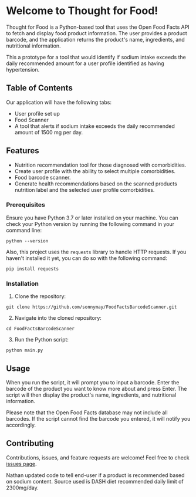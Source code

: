 # Welcome to Thought for Food! 

Thought for Food is a Python-based tool that uses the Open Food Facts API to fetch and display food product information. The user provides a product barcode, and the application returns the product's name, ingredients, and nutritional information.

This a prototype for a tool that would identify if sodium intake exceeds the daily recommended amount for a user profile identified as having hypertension.

## Table of Contents
Our application will have the following tabs:
 - User profile set up
 - Food Scanner
 - A tool that alerts if sodium intake exceeds the daily recommended amount of 1500 mg per day.

## Features

- Nutrition recommendation tool for those diagnosed with comorbidities.
- Create user profile with the ability to select multiple comorbidities.
- Food barcode scanner.
- Generate health recommendations based on the scanned products nutrition label and the selected user profile comorbidities.

### Prerequisites

Ensure you have Python 3.7 or later installed on your machine. You can check your Python version by running the following command in your command line:

```
python --version
```

Also, this project uses the `requests` library to handle HTTP requests. If you haven't installed it yet, you can do so with the following command:

```
pip install requests
```

### Installation

1. Clone the repository:
```
git clone https://github.com/sonnymay/FoodFactsBarcodeScanner.git
```

2. Navigate into the cloned repository:
```
cd FoodFactsBarcodeScanner
```

3. Run the Python script:
```
python main.py
```

## Usage

When you run the script, it will prompt you to input a barcode. Enter the barcode of the product you want to know more about and press Enter. The script will then display the product's name, ingredients, and nutritional information. 

Please note that the Open Food Facts database may not include all barcodes. If the script cannot find the barcode you entered, it will notify you accordingly.

## Contributing

Contributions, issues, and feature requests are welcome! Feel free to check [issues page](https://github.com/YourUsername/FoodFactsBarcodeScanner/issues). 

Nathan updated code to tell end-user if a product is recommended based on sodium content. Source used is DASH diet recommended daily limit of 2300mg/day.
